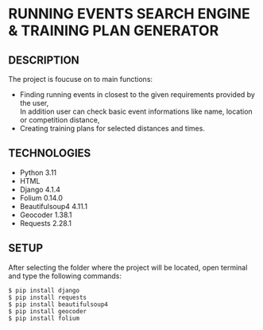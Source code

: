 # RUNNING EVENTS SEARCH ENGINE & TRAINING PLAN GENERATOR

## DESCRIPTION
The project is foucuse on to main functions:
* Finding running events in closest to the given requirements provided by the user,</br>
In addition user can check basic event informations like name, location or competition distance,
* Creating training plans for selected distances and times. </br>

## TECHNOLOGIES
* Python 3.11
* HTML
* Django 4.1.4
* Folium 0.14.0
* Beautifulsoup4 4.11.1
* Geocoder 1.38.1
* Requests 2.28.1

## SETUP
After selecting the folder where the project will be located, open terminal and type the following commands:
```
$ pip install django
$ pip install requests
$ pip install beautifulsoup4
$ pip install geocoder
$ pip install folium
```
